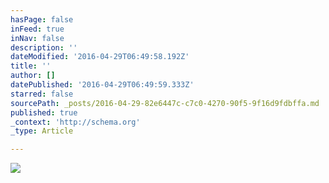 ```yaml
---
hasPage: false
inFeed: true
inNav: false
description: ''
dateModified: '2016-04-29T06:49:58.192Z'
title: ''
author: []
datePublished: '2016-04-29T06:49:59.333Z'
starred: false
sourcePath: _posts/2016-04-29-82e6447c-c7c0-4270-90f5-9f16d9fdbffa.md
published: true
_context: 'http://schema.org'
_type: Article

---
```

![](https://the-grid-user-content.s3-us-west-2.amazonaws.com/90dac74c-7cdd-48a0-8fc7-a64551da65b6.jpg)